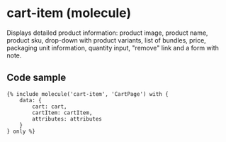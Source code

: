 # cart-item (molecule)

Displays detailed product information: product image, product name, product sku, drop-down with product variants, list of bundles, price, packaging unit information, quantity input, "remove" link and a form with note.

## Code sample

```
{% include molecule('cart-item', 'CartPage') with {
    data: {
        cart: cart,
        cartItem: cartItem,
        attributes: attributes
    }
} only %}
```
